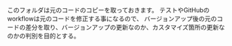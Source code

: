 このフォルダは元のコードのコピーを取っておきます。
テストやGitHubのworkflowは元のコードを修正する事になるので、
バージョンアップ後の元のコードの差分を取り、バージョンアップの更新なのか、カスタマイズ箇所の更新なのかの判別を目的とする。